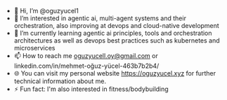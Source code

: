 - 👋 Hi, I’m @oguzyucel1
- 👀 I’m interested in agentic ai, multi-agent systems and their orchestration, also improving at devops and cloud-native development
- 🌱 I’m currently learning agentic ai principles, tools and orchestration architectures as well as devops best practices such as kubernetes and microservices
- 📫 How to reach me oguzyucell.oy@gmail.com or linkedin.com/in/mehmet-oğuz-yücel-463b7b2b4/
- 🌐 You can visit my personal website https://oguzyucel.xyz for further technical information about me.
- ⚡ Fun fact: I'm also interested in fitness/bodybuilding 

<!---
oguzyucel1/oguzyucel1 is a ✨ special ✨ repository because its `README.md` (this file) appears on your GitHub profile.
You can click the Preview link to take a look at your changes.
--->
